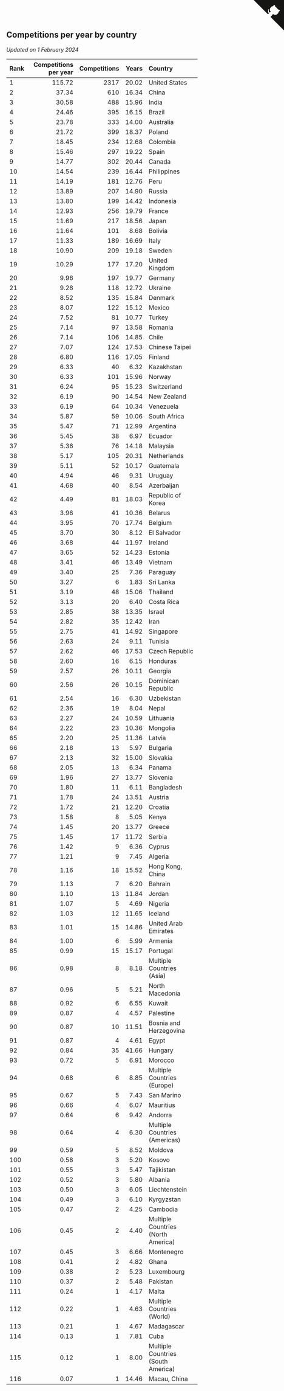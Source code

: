 ## Competitions per year by country

*Updated on  1 February 2024*

| Rank | Competitions per year | Competitions | Years | Country |
| :--- | ---: | ---: | ---: | :--- |
| 1 | 115.72 | 2317 | 20.02 | United States |
| 2 | 37.34 | 610 | 16.34 | China |
| 3 | 30.58 | 488 | 15.96 | India |
| 4 | 24.46 | 395 | 16.15 | Brazil |
| 5 | 23.78 | 333 | 14.00 | Australia |
| 6 | 21.72 | 399 | 18.37 | Poland |
| 7 | 18.45 | 234 | 12.68 | Colombia |
| 8 | 15.46 | 297 | 19.22 | Spain |
| 9 | 14.77 | 302 | 20.44 | Canada |
| 10 | 14.54 | 239 | 16.44 | Philippines |
| 11 | 14.19 | 181 | 12.76 | Peru |
| 12 | 13.89 | 207 | 14.90 | Russia |
| 13 | 13.80 | 199 | 14.42 | Indonesia |
| 14 | 12.93 | 256 | 19.79 | France |
| 15 | 11.69 | 217 | 18.56 | Japan |
| 16 | 11.64 | 101 | 8.68 | Bolivia |
| 17 | 11.33 | 189 | 16.69 | Italy |
| 18 | 10.90 | 209 | 19.18 | Sweden |
| 19 | 10.29 | 177 | 17.20 | United Kingdom |
| 20 | 9.96 | 197 | 19.77 | Germany |
| 21 | 9.28 | 118 | 12.72 | Ukraine |
| 22 | 8.52 | 135 | 15.84 | Denmark |
| 23 | 8.07 | 122 | 15.12 | Mexico |
| 24 | 7.52 | 81 | 10.77 | Turkey |
| 25 | 7.14 | 97 | 13.58 | Romania |
| 26 | 7.14 | 106 | 14.85 | Chile |
| 27 | 7.07 | 124 | 17.53 | Chinese Taipei |
| 28 | 6.80 | 116 | 17.05 | Finland |
| 29 | 6.33 | 40 | 6.32 | Kazakhstan |
| 30 | 6.33 | 101 | 15.96 | Norway |
| 31 | 6.24 | 95 | 15.23 | Switzerland |
| 32 | 6.19 | 90 | 14.54 | New Zealand |
| 33 | 6.19 | 64 | 10.34 | Venezuela |
| 34 | 5.87 | 59 | 10.06 | South Africa |
| 35 | 5.47 | 71 | 12.99 | Argentina |
| 36 | 5.45 | 38 | 6.97 | Ecuador |
| 37 | 5.36 | 76 | 14.18 | Malaysia |
| 38 | 5.17 | 105 | 20.31 | Netherlands |
| 39 | 5.11 | 52 | 10.17 | Guatemala |
| 40 | 4.94 | 46 | 9.31 | Uruguay |
| 41 | 4.68 | 40 | 8.54 | Azerbaijan |
| 42 | 4.49 | 81 | 18.03 | Republic of Korea |
| 43 | 3.96 | 41 | 10.36 | Belarus |
| 44 | 3.95 | 70 | 17.74 | Belgium |
| 45 | 3.70 | 30 | 8.12 | El Salvador |
| 46 | 3.68 | 44 | 11.97 | Ireland |
| 47 | 3.65 | 52 | 14.23 | Estonia |
| 48 | 3.41 | 46 | 13.49 | Vietnam |
| 49 | 3.40 | 25 | 7.36 | Paraguay |
| 50 | 3.27 | 6 | 1.83 | Sri Lanka |
| 51 | 3.19 | 48 | 15.06 | Thailand |
| 52 | 3.13 | 20 | 6.40 | Costa Rica |
| 53 | 2.85 | 38 | 13.35 | Israel |
| 54 | 2.82 | 35 | 12.42 | Iran |
| 55 | 2.75 | 41 | 14.92 | Singapore |
| 56 | 2.63 | 24 | 9.11 | Tunisia |
| 57 | 2.62 | 46 | 17.53 | Czech Republic |
| 58 | 2.60 | 16 | 6.15 | Honduras |
| 59 | 2.57 | 26 | 10.11 | Georgia |
| 60 | 2.56 | 26 | 10.15 | Dominican Republic |
| 61 | 2.54 | 16 | 6.30 | Uzbekistan |
| 62 | 2.36 | 19 | 8.04 | Nepal |
| 63 | 2.27 | 24 | 10.59 | Lithuania |
| 64 | 2.22 | 23 | 10.36 | Mongolia |
| 65 | 2.20 | 25 | 11.36 | Latvia |
| 66 | 2.18 | 13 | 5.97 | Bulgaria |
| 67 | 2.13 | 32 | 15.00 | Slovakia |
| 68 | 2.05 | 13 | 6.34 | Panama |
| 69 | 1.96 | 27 | 13.77 | Slovenia |
| 70 | 1.80 | 11 | 6.11 | Bangladesh |
| 71 | 1.78 | 24 | 13.51 | Austria |
| 72 | 1.72 | 21 | 12.20 | Croatia |
| 73 | 1.58 | 8 | 5.05 | Kenya |
| 74 | 1.45 | 20 | 13.77 | Greece |
| 75 | 1.45 | 17 | 11.72 | Serbia |
| 76 | 1.42 | 9 | 6.36 | Cyprus |
| 77 | 1.21 | 9 | 7.45 | Algeria |
| 78 | 1.16 | 18 | 15.52 | Hong Kong, China |
| 79 | 1.13 | 7 | 6.20 | Bahrain |
| 80 | 1.10 | 13 | 11.84 | Jordan |
| 81 | 1.07 | 5 | 4.69 | Nigeria |
| 82 | 1.03 | 12 | 11.65 | Iceland |
| 83 | 1.01 | 15 | 14.86 | United Arab Emirates |
| 84 | 1.00 | 6 | 5.99 | Armenia |
| 85 | 0.99 | 15 | 15.17 | Portugal |
| 86 | 0.98 | 8 | 8.18 | Multiple Countries (Asia) |
| 87 | 0.96 | 5 | 5.21 | North Macedonia |
| 88 | 0.92 | 6 | 6.55 | Kuwait |
| 89 | 0.87 | 4 | 4.57 | Palestine |
| 90 | 0.87 | 10 | 11.51 | Bosnia and Herzegovina |
| 91 | 0.87 | 4 | 4.61 | Egypt |
| 92 | 0.84 | 35 | 41.66 | Hungary |
| 93 | 0.72 | 5 | 6.91 | Morocco |
| 94 | 0.68 | 6 | 8.85 | Multiple Countries (Europe) |
| 95 | 0.67 | 5 | 7.43 | San Marino |
| 96 | 0.66 | 4 | 6.07 | Mauritius |
| 97 | 0.64 | 6 | 9.42 | Andorra |
| 98 | 0.64 | 4 | 6.30 | Multiple Countries (Americas) |
| 99 | 0.59 | 5 | 8.52 | Moldova |
| 100 | 0.58 | 3 | 5.20 | Kosovo |
| 101 | 0.55 | 3 | 5.47 | Tajikistan |
| 102 | 0.52 | 3 | 5.80 | Albania |
| 103 | 0.50 | 3 | 6.05 | Liechtenstein |
| 104 | 0.49 | 3 | 6.10 | Kyrgyzstan |
| 105 | 0.47 | 2 | 4.25 | Cambodia |
| 106 | 0.45 | 2 | 4.40 | Multiple Countries (North America) |
| 107 | 0.45 | 3 | 6.66 | Montenegro |
| 108 | 0.41 | 2 | 4.82 | Ghana |
| 109 | 0.38 | 2 | 5.23 | Luxembourg |
| 110 | 0.37 | 2 | 5.48 | Pakistan |
| 111 | 0.24 | 1 | 4.17 | Malta |
| 112 | 0.22 | 1 | 4.63 | Multiple Countries (World) |
| 113 | 0.21 | 1 | 4.67 | Madagascar |
| 114 | 0.13 | 1 | 7.81 | Cuba |
| 115 | 0.12 | 1 | 8.00 | Multiple Countries (South America) |
| 116 | 0.07 | 1 | 14.46 | Macau, China |


<a href="https://github.com/JustinTimeCuber/wca_statistics" class="github-corner" aria-label="View source on Github"><svg width="80" height="80" viewBox="0 0 250 250" style="fill:#151513; color:#fff; position: absolute; top: 0; border: 0; right: 0;" aria-hidden="true"><path d="M0,0 L115,115 L130,115 L142,142 L250,250 L250,0 Z"></path><path d="M128.3,109.0 C113.8,99.7 119.0,89.6 119.0,89.6 C122.0,82.7 120.5,78.6 120.5,78.6 C119.2,72.0 123.4,76.3 123.4,76.3 C127.3,80.9 125.5,87.3 125.5,87.3 C122.9,97.6 130.6,101.9 134.4,103.2" fill="currentColor" style="transform-origin: 130px 106px;" class="octo-arm"></path><path d="M115.0,115.0 C114.9,115.1 118.7,116.5 119.8,115.4 L133.7,101.6 C136.9,99.2 139.9,98.4 142.2,98.6 C133.8,88.0 127.5,74.4 143.8,58.0 C148.5,53.4 154.0,51.2 159.7,51.0 C160.3,49.4 163.2,43.6 171.4,40.1 C171.4,40.1 176.1,42.5 178.8,56.2 C183.1,58.6 187.2,61.8 190.9,65.4 C194.5,69.0 197.7,73.2 200.1,77.6 C213.8,80.2 216.3,84.9 216.3,84.9 C212.7,93.1 206.9,96.0 205.4,96.6 C205.1,102.4 203.0,107.8 198.3,112.5 C181.9,128.9 168.3,122.5 157.7,114.1 C157.9,116.9 156.7,120.9 152.7,124.9 L141.0,136.5 C139.8,137.7 141.6,141.9 141.8,141.8 Z" fill="currentColor" class="octo-body"></path></svg></a><style>.github-corner:hover .octo-arm{animation:octocat-wave 560ms ease-in-out}@keyframes octocat-wave{0%,100%{transform:rotate(0)}20%,60%{transform:rotate(-25deg)}40%,80%{transform:rotate(10deg)}}@media (max-width:500px){.github-corner:hover .octo-arm{animation:none}.github-corner .octo-arm{animation:octocat-wave 560ms ease-in-out}}</style>
